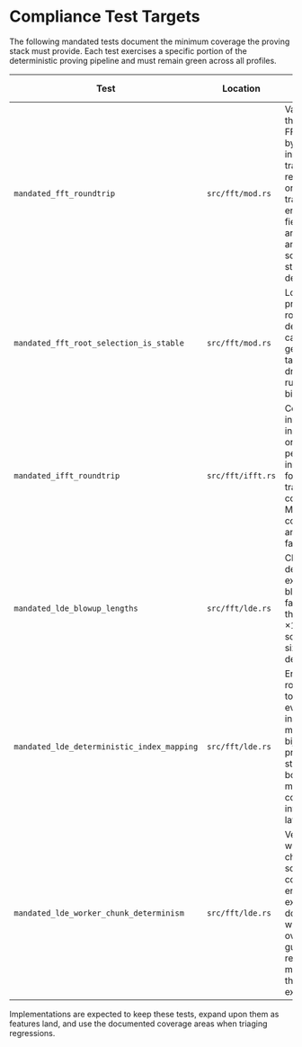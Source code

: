 # Compliance Test Targets

The following mandated tests document the minimum coverage the proving stack must
provide. Each test exercises a specific portion of the deterministic proving
pipeline and must remain green across all profiles.

| Test | Location | Coverage area |
| --- | --- | --- |
| `mandated_fft_roundtrip` | `src/fft/mod.rs` | Validates that the radix-2 FFT followed by the inverse transform restores the original trace, ensuring field arithmetic and twiddle scheduling stay deterministic. |
| `mandated_fft_root_selection_is_stable` | `src/fft/mod.rs` | Locks down primitive-root derivation so cached generator tables never drift between runs or binaries. |
| `mandated_ifft_roundtrip` | `src/fft/ifft.rs` | Confirms the inverse FFT in natural ordering perfectly inverts the forward transform, covering Montgomery conversions and scaling factors. |
| `mandated_lde_blowup_lengths` | `src/fft/lde.rs` | Checks low-degree extension blowup factors for the ×8 and ×16 profiles so domain sizing is deterministic. |
| `mandated_lde_deterministic_index_mapping` | `src/fft/lde.rs` | Ensures the row/column to evaluation-index mapping is bijective and profile-stable for both row-major and column-interleaved layouts. |
| `mandated_lde_worker_chunk_determinism` | `src/fft/lde.rs` | Verifies worker chunk schedulers cover the entire extended domain without overlap, guaranteeing reproducible multi-threaded execution. |

Implementations are expected to keep these tests, expand upon them as features
land, and use the documented coverage areas when triaging regressions.
